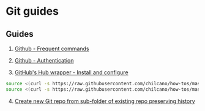 # Git guides

## Guides

1. [Github - Frequent commands](git_frequent_commands.md)

2. [Github - Authentication](git_auth_guide.md)

3. [GitHub's Hub wrapper - Install and configure](/src/git_and_hub_setting_in_linux.sh)
```sh
source <(curl -s https://raw.githubusercontent.com/chilcano/how-tos/master/src/git_and_hub_setting_in_linux.sh)
source <(curl -s https://raw.githubusercontent.com/chilcano/how-tos/master/src/git_and_hub_setting_in_linux.sh) -u=Chilcano -e=chilcano@intix.info
```

4. [Create new Git repo from sub-folder of existing repo preserving history](git_subfolder_to_repository.md)